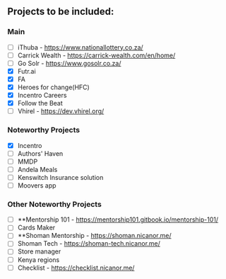 ## Projects to be included:

### Main

- [ ] iThuba - https://www.nationallottery.co.za/
- [ ] Carrick Wealth - https://carrick-wealth.com/en/home/
- [ ] Go Solr - https://www.gosolr.co.za/
- [x] Futr.ai
- [x] FA
- [x] Heroes for change(HFC)
- [x] Incentro Careers
- [x] Follow the Beat
- [ ] Vhirel - https://dev.vhirel.org/

### Noteworthy Projects

- [x] Incentro
- [ ] Authors' Haven
- [ ] MMDP
- [ ] Andela Meals
- [ ] Kenswitch Insurance solution
- [ ] Moovers app

### Other Noteworthy Projects

- [ ] \*\*Mentorship 101 - https://mentorship101.gitbook.io/mentorship-101/
- [ ] Cards Maker
- [ ] \*\*Shoman Mentorship - https://shoman.nicanor.me/
- [ ] Shoman Tech - https://shoman-tech.nicanor.me/
- [ ] Store manager
- [ ] Kenya regions
- [ ] Checklist - https://checklist.nicanor.me/
